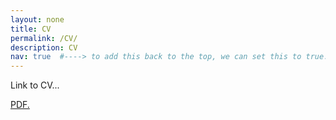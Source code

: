 ```yaml
---
layout: none
title: CV
permalink: /CV/
description: CV
nav: true  #----> to add this back to the top, we can set this to true...
---
```


Link to CV...


<!-- https://stackoverflow.com/questions/30745981/opening-pdf-in-a-browser-with-github-pages -->
<a href="/assets/pdf/example_pdf.pdf" target="test">PDF.</a>
